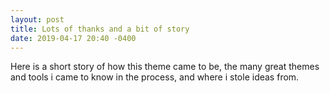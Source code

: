 ```yaml
---
layout: post
title: Lots of thanks and a bit of story
date: 2019-04-17 20:40 -0400
---
```


Here is a short story of how this theme came to be, the many great themes
and tools i came to know in the process, and where i stole ideas from.


